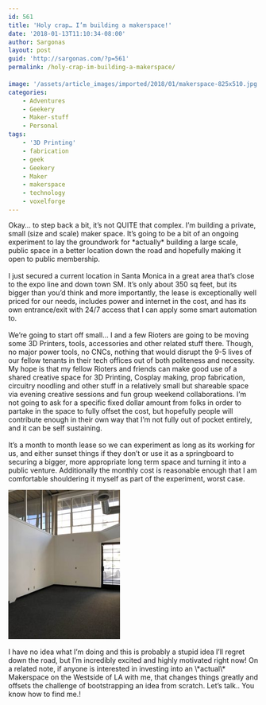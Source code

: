 ```yaml
---
id: 561
title: 'Holy crap… I’m building a makerspace!'
date: '2018-01-13T11:10:34-08:00'
author: Sargonas
layout: post
guid: 'http://sargonas.com/?p=561'
permalink: /holy-crap-im-building-a-makerspace/

image: '/assets/article_images/imported/2018/01/makerspace-825x510.jpg'
categories:
    - Adventures
    - Geekery
    - Maker-stuff
    - Personal
tags:
    - '3D Printing'
    - fabrication
    - geek
    - Geekery
    - Maker
    - makerspace
    - technology
    - voxelforge
---
```


<span style="font-weight: 400;">Okay… to step back a bit, it’s not QUITE that complex. I’m building a private, small (size and scale) maker space. It’s going to be a bit of an ongoing experiment to lay the groundwork for \*actually\* building a large scale, public space in a better location down the road and hopefully making it open to public membership.</span><span style="font-weight: 400;">  
</span><span style="font-weight: 400;">  
</span><span style="font-weight: 400;">I just secured a current location in Santa Monica in a great area that’s close to the expo line and down town SM. It’s only about 350 sq feet, but its bigger than you’d think and more importantly, the lease is exceptionally well priced for our needs, includes power and internet in the cost, and has its own entrance/exit with 24/7 access that I can apply some smart automation to.</span><span style="font-weight: 400;">  
</span><span style="font-weight: 400;">  
</span><span style="font-weight: 400;">We’re going to start off small… I and a few Rioters are going to be moving some 3D Printers, tools, accessories and other related stuff there. Though, no major power tools, no CNCs, nothing that would disrupt the 9-5 lives of our fellow tenants in their tech offices out of both politeness and necessity. My hope is that my fellow Rioters and friends can make good use of a shared creative space for 3D Printing, Cosplay making, prop fabrication, circuitry noodling and other stuff in a relatively small but shareable space via evening creative sessions and fun group weekend collaborations. I’m not going to ask for a specific fixed dollar amount from folks in order to partake in the space to fully offset the cost, but hopefully people will contribute enough in their own way that I’m not fully out of pocket entirely, and it can be self sustaining.</span><span style="font-weight: 400;">  
</span><span style="font-weight: 400;">  
</span><span style="font-weight: 400;">It’s a month to month lease so we can experiment as long as its working for us, and either sunset things if they don’t or use it as a springboard to securing a bigger, more appropriate long term space and turning it into a public venture. Additionally the monthly cost is reasonable enough that I am comfortable shouldering it myself as part of the experiment, worst case.</span><span style="font-weight: 400;">  
</span>

![](/assets/article_images/imported/2018/01/suite9-225x300.jpg)

<span style="font-weight: 400;">  
</span><span style="font-weight: 400;">I have no idea what I’m doing and this is probably a stupid idea I’ll regret down the road, but I’m incredibly excited and highly motivated right now!</span><span style="font-weight: 400;">  
</span><span style="font-weight: 400;">  
</span><span style="font-weight: 400;">On a related note, if anyone is interested in investing into an \*actual\* Makerspace on the Westside of LA with me, that changes things greatly and offsets the challenge of bootstrapping an idea from scratch. Let’s talk.. You know how to find me.!</span>